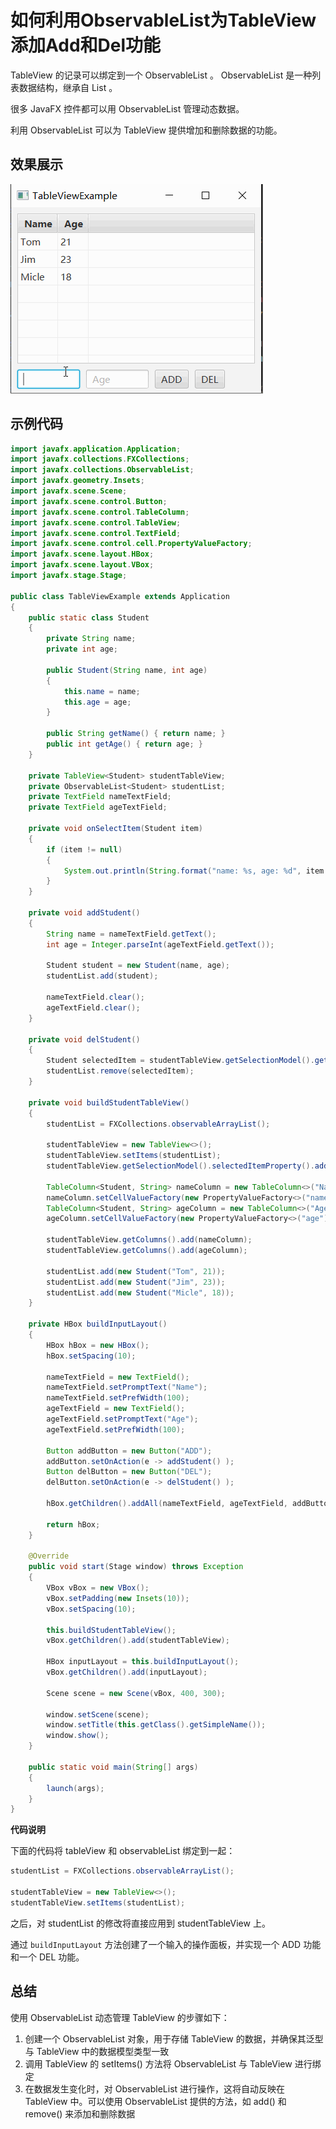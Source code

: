 # 如何利用ObservableList为TableView添加Add和Del功能

TableView 的记录可以绑定到一个 ObservableList 。 ObservableList 是一种列表数据结构，继承自 List 。

很多 JavaFX 控件都可以用 ObservableList 管理动态数据。

利用 ObservableList 可以为 TableView 提供增加和删除数据的功能。

## 效果展示

![](./pic/TableViewExample2.gif)

## 示例代码

```java {65-68, 45-61}
import javafx.application.Application;
import javafx.collections.FXCollections;
import javafx.collections.ObservableList;
import javafx.geometry.Insets;
import javafx.scene.Scene;
import javafx.scene.control.Button;
import javafx.scene.control.TableColumn;
import javafx.scene.control.TableView;
import javafx.scene.control.TextField;
import javafx.scene.control.cell.PropertyValueFactory;
import javafx.scene.layout.HBox;
import javafx.scene.layout.VBox;
import javafx.stage.Stage;

public class TableViewExample extends Application
{
    public static class Student 
    {
        private String name;
        private int age;
    
        public Student(String name, int age)
        {
            this.name = name;
            this.age = age;
        }
    
        public String getName() { return name; }
        public int getAge() { return age; }
    }
    
    private TableView<Student> studentTableView;
    private ObservableList<Student> studentList;
    private TextField nameTextField;
    private TextField ageTextField;

    private void onSelectItem(Student item)
    {
        if (item != null)
        {
            System.out.println(String.format("name: %s, age: %d", item.getName(), item.getAge()));
        }
    }

    private void addStudent()
    {
        String name = nameTextField.getText();
        int age = Integer.parseInt(ageTextField.getText());

        Student student = new Student(name, age);
        studentList.add(student);

        nameTextField.clear();
        ageTextField.clear();
    }

    private void delStudent()
    {
        Student selectedItem = studentTableView.getSelectionModel().getSelectedItem();
        studentList.remove(selectedItem);
    }

    private void buildStudentTableView()
    {
        studentList = FXCollections.observableArrayList();

        studentTableView = new TableView<>();
        studentTableView.setItems(studentList);
        studentTableView.getSelectionModel().selectedItemProperty().addListener((observable, oldValue, newValue) -> onSelectItem(newValue) );
        
        TableColumn<Student, String> nameColumn = new TableColumn<>("Name");
        nameColumn.setCellValueFactory(new PropertyValueFactory<>("name"));
        TableColumn<Student, String> ageColumn = new TableColumn<>("Age");
        ageColumn.setCellValueFactory(new PropertyValueFactory<>("age"));
        
        studentTableView.getColumns().add(nameColumn);
        studentTableView.getColumns().add(ageColumn);

        studentList.add(new Student("Tom", 21));
        studentList.add(new Student("Jim", 23));
        studentList.add(new Student("Micle", 18));
    }

    private HBox buildInputLayout()
    {
        HBox hBox = new HBox();
        hBox.setSpacing(10);
        
        nameTextField = new TextField();
        nameTextField.setPromptText("Name");
        nameTextField.setPrefWidth(100);
        ageTextField = new TextField();
        ageTextField.setPromptText("Age");
        ageTextField.setPrefWidth(100);

        Button addButton = new Button("ADD");
        addButton.setOnAction(e -> addStudent() );
        Button delButton = new Button("DEL");
        delButton.setOnAction(e -> delStudent() );

        hBox.getChildren().addAll(nameTextField, ageTextField, addButton, delButton);

        return hBox;
    }

    @Override
    public void start(Stage window) throws Exception
    {
        VBox vBox = new VBox();
        vBox.setPadding(new Insets(10));
        vBox.setSpacing(10);

        this.buildStudentTableView();
        vBox.getChildren().add(studentTableView);

        HBox inputLayout = this.buildInputLayout();
        vBox.getChildren().add(inputLayout);

        Scene scene = new Scene(vBox, 400, 300);

        window.setScene(scene);
        window.setTitle(this.getClass().getSimpleName());
        window.show();
    }

    public static void main(String[] args)
    {
        launch(args);
    }
}
```

**代码说明**

下面的代码将 tableView 和 observableList 绑定到一起：

```java
studentList = FXCollections.observableArrayList();

studentTableView = new TableView<>();
studentTableView.setItems(studentList);
```

之后，对 studentList 的修改将直接应用到 studentTableView 上。

通过 `buildInputLayout` 方法创建了一个输入的操作面板，并实现一个 ADD 功能和一个 DEL 功能。

## 总结

使用 ObservableList 动态管理 TableView 的步骤如下：

1. 创建一个 ObservableList 对象，用于存储 TableView 的数据，并确保其泛型与 TableView 中的数据模型类型一致
2. 调用 TableView 的 setItems() 方法将 ObservableList 与 TableView 进行绑定
3. 在数据发生变化时，对 ObservableList 进行操作，这将自动反映在 TableView 中。可以使用 ObservableList 提供的方法，如 add() 和 remove() 来添加和删除数据